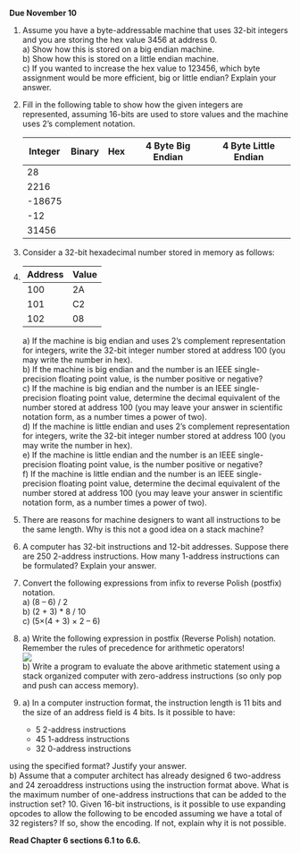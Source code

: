 **Due November 10**

1. Assume you have a byte-addressable machine that uses 32-bit integers and you are storing the hex value 3456 at address 0.   
   a) Show how this is stored on a big endian machine.   
   b) Show how this is stored on a little endian machine.   
   c) If you wanted to increase the hex value to 123456, which byte assignment would be more efficient, big or little endian? Explain your answer.   
2. Fill in the following table to show how the given integers are represented, assuming 16-bits are used to store values and the machine uses 2’s complement notation.

   | Integer | Binary | Hex    | 4 Byte Big Endian | 4 Byte Little Endian |
   | ------- | ------ | ------ | ----------------- | -------------------- |
   | 28      | &nbsp; | &nbsp; | &nbsp;            | &nbsp;               |
   | 2216    | &nbsp; | &nbsp; | &nbsp;            | &nbsp;               |
   | -18675  | &nbsp; | &nbsp; | &nbsp;            | &nbsp;               |
   | -12     | &nbsp; | &nbsp; | &nbsp;            | &nbsp;               |
   | 31456   | &nbsp; | &nbsp; | &nbsp;            | &nbsp;               |

3. Consider a 32-bit hexadecimal number stored in memory as follows:

4. | Address | Value |
   | ------- | ----- |
   | 100     | 2A    |
   | 101     | C2    |
   | 102     | 08    |
   a) If the machine is big endian and uses 2’s complement representation for integers, write the 32-bit integer number stored at address 100 (you may write the number in hex).   
   b) If the machine is big endian and the number is an IEEE single-precision floating point value, is the number positive or negative?   
   c) If the machine is big endian and the number is an IEEE single-precision floating point value, determine the decimal equivalent of the number stored at address 100 (you may leave your answer in scientific notation form, as a number times a power of two).   
   d) If the machine is little endian and uses 2’s complement representation for integers, write the 32-bit integer number stored at address 100 (you may write the number in hex).   
   e) If the machine is little endian and the number is an IEEE single-precision floating point value, is the number positive or negative?   
   f) If the machine is little endian and the number is an IEEE single-precision floating point value, determine the decimal equivalent of the number stored at address 100 (you may leave your answer in scientific notation form, as a number times a power of two). 

5. There are reasons for machine designers to want all instructions to be the same length.    Why is this not a good idea on a stack machine?

6. A computer has 32-bit instructions and 12-bit addresses. Suppose there are 250 2-address
   instructions. How many 1-address instructions can be formulated? Explain your answer.

7. Convert the following expressions from infix to reverse Polish (postfix) notation.   
      a) (8 – 6) / 2   
      b) (2 + 3) * 8 / 10   
      c) (5×(4 + 3) × 2 – 6)   

8. a) Write the following expression in postfix (Reverse Polish) notation. Remember the rules of precedence for arithmetic operators!   
   ![](http://i.imgur.com/hFve6ha.png)   
   b) Write a program to evaluate the above arithmetic statement using a stack organized
   computer with zero-address instructions (so only pop and push can access memory).

9. a) In a computer instruction format, the instruction length is 11 bits and the size of an address field is 4 bits. Is it possible to have:   
      - 5 2-address instructions   
      - 45 1-address instructions   
      - 32 0-address instructions   
      
  using the specified format? Justify your answer.   
  b) Assume that a computer architect has already designed 6 two-address and 24 zeroaddress instructions using the instruction format above. What is the maximum number of one-address instructions that can be added to the instruction set?
10. Given 16-bit instructions, is it possible to use expanding opcodes to allow the following to be encoded assuming we have a total of 32 registers? If so, show the encoding. If not, explain why it is not possible.

**Read Chapter 6 sections 6.1 to 6.6.**
